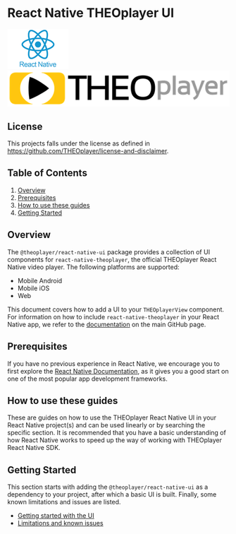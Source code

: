 # React Native THEOplayer UI

![](./doc/logo-react-native.png) ![](./doc/logo-theo.png)

## License

This projects falls under the license as defined in https://github.com/THEOplayer/license-and-disclaimer.

## Table of Contents

1. [Overview](#overview)
2. [Prerequisites](#prerequisites)
3. [How to use these guides](#how-to-use-these-guides)
4. [Getting Started](#getting-started)

## Overview

The `@theoplayer/react-native-ui` package provides a collection of UI components
for `react-native-theoplayer`, the official THEOplayer React Native video player.
The following platforms are supported:

- Mobile Android
- Mobile iOS
- Web

This document covers how to add a UI to your `THEOplayerView` component. For information on
how to include `react-native-theoplayer` in your React Native app, we refer to the
[documentation](https://github.com/THEOplayer/react-native-theoplayer) on the main GitHub page.

## Prerequisites

If you have no previous experience in React Native, we encourage you to first explore the
[React Native Documentation](https://reactnative.dev/docs/getting-started),
as it gives you a good start on one of the most popular app development frameworks.

## How to use these guides

These are guides on how to use the THEOplayer React Native UI in your React Native project(s) and can be used
linearly or by searching the specific section. It is recommended that you have a basic understanding of how
React Native works to speed up the way of working with THEOplayer React Native SDK.

## Getting Started

This section starts with adding the `@theoplayer/react-native-ui` as a dependency to your project,
after which a basic UI is built.
Finally, some known limitations and issues are listed.

- [Getting started with the UI](./doc/getting-started.md)
- [Limitations and known issues](./doc/limitations.md)

